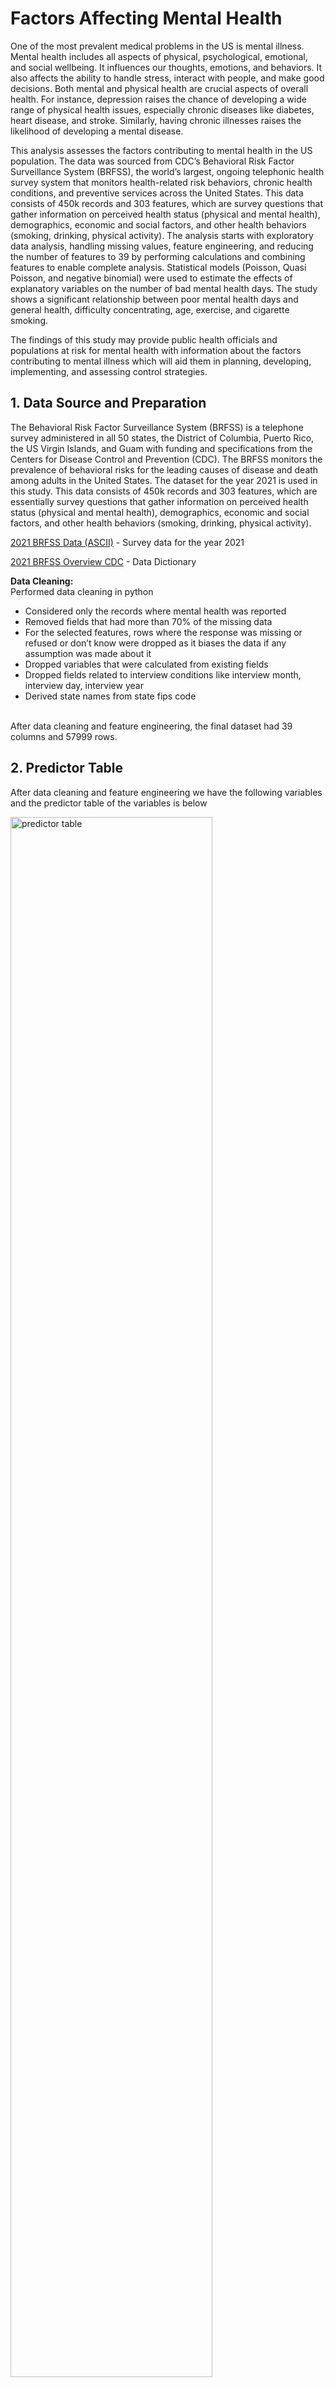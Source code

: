 # Factors Affecting Mental Health

One of the most prevalent medical problems in the US is mental illness.  Mental health includes all aspects of physical, psychological, emotional, and social wellbeing. It influences our thoughts, emotions, and behaviors. It also affects the ability to handle stress, interact with people, and make good decisions. Both mental and physical health are crucial aspects of overall health. For instance, depression raises the chance of developing a wide range of physical health issues, especially chronic diseases like diabetes, heart disease, and stroke. Similarly, having chronic illnesses raises the likelihood of developing a mental disease. 

This analysis assesses the factors contributing to mental health in the US population.  The data was sourced from CDC’s Behavioral Risk Factor Surveillance System (BRFSS), the world’s largest, ongoing telephonic health survey system that monitors health-related risk behaviors, chronic health conditions, and preventive services across the United States. This data consists of 450k records and 303 features, which are survey questions that gather information on perceived health status (physical and mental health), demographics, economic and social factors, and other health behaviors (smoking, drinking, physical activity).  The analysis starts with exploratory data analysis, handling missing values, feature engineering, and reducing the number of features to 39 by performing calculations and combining features to enable complete analysis. Statistical models (Poisson, Quasi Poisson, and negative binomial) were used to estimate the effects of explanatory variables on the number of bad mental health days. The study shows a significant relationship between poor mental health days and general health, difficulty concentrating, age, exercise, and cigarette smoking.

The findings of this study may provide public health officials and populations at risk for mental health with information about the factors contributing to mental illness which will aid them in planning, developing, implementing, and assessing control strategies.

## 1.	Data Source and Preparation 

The Behavioral Risk Factor Surveillance System (BRFSS) is a telephone survey administered in all 50 states, the District of Columbia, Puerto Rico, the US Virgin Islands, and Guam with funding and specifications from the Centers for Disease Control and Prevention (CDC). The BRFSS monitors the prevalence of behavioral risks for the leading causes of disease and death among adults in the United States. 
The dataset for the year 2021 is used in this study. This data consists of 450k records and 303 features, which are essentially survey questions that gather information on perceived health status (physical and mental health), demographics, economic and social factors, and other health behaviors (smoking, drinking, physical activity).

[2021 BRFSS Data (ASCII)](https://www.cdc.gov/brfss/annual_data/2021/files/LLCP2021ASC.zip) - Survey data for the year 2021

[2021 BRFSS Overview CDC](https://www.cdc.gov/brfss/annual_data/2021/pdf/codebook21_llcp-v2-508.pdf) - Data Dictionary

**Data Cleaning:**
<br>
Performed data cleaning in python
<br>
- Considered only the records where mental health was reported
- Removed fields that had more than 70% of the missing data
- For the selected features, rows where the response was missing or refused or don’t know were dropped as it biases the data if any assumption was made about it
- Dropped variables that were calculated from existing fields
- Dropped fields related to interview conditions like interview month, interview day, interview year
- Derived state names from state fips code
<br>
After data cleaning and feature engineering, the final dataset had 39 columns and 57999 rows.


## 2. Predictor Table

After data cleaning and feature engineering we have the following variables and the predictor table of the variables is below

<img src="https://github.com/skbusf/Factors-Affecting-Mental-Health/blob/main/visualizations/predictor_table.png" alt="predictor table" width="80%" height="80%">

## 3. Exploratory Data Analysis

<img src="https://github.com/skbusf/Factors-Affecting-Mental-Health/blob/main/visualizations/histogram_bad_mental_health_days.png" alt="histogram of DV" width="50%" height="50%">

Our dependent variable is bad_mental_health_days. We can observe that the histogram of bad mental health days is right skewed (poisson type) with some peaks at specific intervals. 

<img src="https://github.com/skbusf/Factors-Affecting-Mental-Health/blob/main/visualizations/general_health_box_plot.png" alt="general_health box plot" width="50%" height="50%">

People with poor general health tend to experience more mental illness probably because poor general health condition usually refers to people suffering from any kind of disease or illness.

<img src="https://github.com/skbusf/Factors-Affecting-Mental-Health/blob/main/visualizations/race_box_plot.png" alt="race box plot" width="50%" height="50%">

American Indians and other races have more mental illness days when comparing different races.

<img src="https://github.com/skbusf/Factors-Affecting-Mental-Health/blob/main/visualizations/sex_box_plot.png" alt="sex box plot" width="50%" height="50%">

Females suffer more from mental illness than males as they tend to have more hormonal imbalances.

<img src="https://github.com/skbusf/Factors-Affecting-Mental-Health/blob/main/visualizations/exercise_box_plot.png" alt="exercise box plot" width="50%" height="50%">

It is apparent that exercise improves physical and mental health hence people without exercise have a significant difference in average bad mental health days.


<img src="https://github.com/skbusf/Factors-Affecting-Mental-Health/blob/main/visualizations/state_box_plot.png" alt="state box plot" width="75%" height="75%">

Alabama, West Virginia, and Arkansas are the top 3 states with the highest average bad mental health days when compared to other states. 

<img src="https://github.com/skbusf/Factors-Affecting-Mental-Health/blob/main/visualizations/correlation_plot.png" alt="correlation plot" width="75%" height="75%">

It is important to check the multicollinearity of the numeric variables as they potentially skew the model outputs. We see that the highest correlation is between height and weight which is inherent. As any of the correlations is not near or beyond 0.7 there shouldn’t be any multicollinearity problem and skewed model outputs.


## 4. Statistical Models

The dependent variable obesity rate has a right skewed distribution and its count data (number of days a person reported sick in the last 30 days) so Poisson models are the appropriate ones to use. Initially Poisson model was used and to overcome the overdispersion problem Quasi Poisson and Negative Binomial models were employed. It was apparent that the negative binomial model performed the best among the three models. 

<img src="https://github.com/skbusf/Factors-Affecting-Mental-Health/blob/main/visualizations/models.png" alt="alt text" width="80%" height="80%">


## 5. Quality Checks

As poisson regressions are prone over dispersion we conducted dispersion test for poisson model

<img src="https://github.com/skbusf/Factors-Affecting-Mental-Health/blob/main/visualizations/dispersion_test.png" alt="alt text" width="50%" height="50%">

As the dispersion value is 4.81 there is evidence of overdispersion. <br>



<img src="https://github.com/netisheth/Food-Environment-Effect-On-Obesity/blob/master/pictures/9.png" alt="alt text" width="65%" height="65%">

2.	Independence test: This assumption is not applicable to the data as each county’s data is independent to other counties. The Durbin-Watson test reveals that the model suffers from autocorrelation. 

<img src="https://github.com/netisheth/Food-Environment-Effect-On-Obesity/blob/master/pictures/10.png" alt="alt text" width="65%" height="65%">

3.	 Normality - This assumption states that the residuals should confine to normal distribution. From the QQ plot it is relevant that most of the residuals are normally distributed with exception of few extreme points.

<img src="https://github.com/netisheth/Food-Environment-Effect-On-Obesity/blob/master/pictures/11.png" alt="alt text" width="65%" height="65%">

4.	Residuals have constant variance - In an ideal case, the residuals should have equal variance across all the points (Homoscedasticity). But, the Breusch-Pagan test shows that there is Heteroscedasticity in the residuals.

<img src="https://github.com/netisheth/Food-Environment-Effect-On-Obesity/blob/master/pictures/12.png" alt="alt text" width="65%" height="65%">

## 6. Insights

-	Recreational facilities promote healthy and active living and can help to reduce obesity. 1% increase will reduce obesity by 3.39%.
-	Full-service restaurants are a healthier alternative to fast food restaurants as they provide well-cooked nutritious, low-calorie healthy food.
-	The affordability of healthy food items has a great impact on controlling obesity. If the prices are 1% less expensive compared to unhealthy products like soda, obesity will reduce by 3.45%. 
-	Specialized food stores like retail bakeries, meat and seafood markets, dairy stores, and produce markets are popular and often visited by people. Obesity can be reduced by 1.35%, if the number of specialized stores per 1000 population increase by 1. 
-	Even though grocery stores and farmers markets sell healthy food items, they don’t help to reduce obesity. 
-	Though low accessibility to stores is a hurdle for having access to healthy food, it does not have any effect on obesity. 
-	If more people travel to work by public transportation, obesity can be controlled. 1% increase can reduce obesity by 0.12%.
-	Education helps to create more awareness about the importance of healthy and active living and can help to reduce obesity. A 1% increase in bachelor graduates, can reduce obesity by 0.19%.

## 7. Recommendations to County Officials to reduce obesity

-	Make healthy food products more affordable with the help of food assistance programs like SNAP(S) (Supplemental Nutrition Assistance Program). Increase of taxes on unhealthy products and subsidies for healthy ones can also help.
-	Open more recreational facilities for every 1000 population to promote active living.
-	Open more healthy food outlets like full-service restaurants and specialized stores (retail bakeries, meat and seafood markets, dairy stores, and produce markets) for every 1000 population.
-	Control the number of supermarkets and club stores per 1000 population. They make food products like soda, instant and processed food, more convenient and readily available. It increases obesity risk.